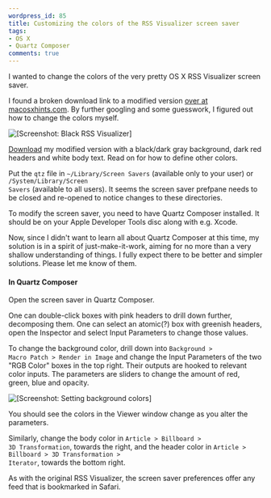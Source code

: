 ```yaml
---
wordpress_id: 85
title: Customizing the colors of the RSS Visualizer screen saver
tags:
- OS X
- Quartz Composer
comments: true
---
```

I wanted to change the colors of the very pretty OS X RSS Visualizer screen saver.

I found a broken download link to a modified version <a href="http://www.macosxhints.com/article.php?story=20050425173919124">over at macosxhints.com</a>. By further googling and some guesswork, I figured out how to change the colors myself.

<p class="center"><img src="/uploads/black-rss-visualizer.jpg" alt="[Screenshot: Black RSS Visualizer]" class="bordered" /></p>

<a href="/uploads/Black%20RSS%20Visualizer.qtz">Download</a> my modified version with a black/dark gray background, dark red headers and white body text. Read on for how to define other colors.

Put the <code>qtz</code> file in <code>~/Library/Screen Savers</code> (available only to your user) or <code>/System/Library/Screen Savers</code> (available to all users). It seems the screen saver prefpane needs to be closed and re-opened to notice changes to these directories.

<!--more-->

To modify the screen saver, you need to have Quartz Composer installed. It should be on your Apple Developer Tools disc along with e.g. Xcode.

Now, since I didn't want to learn all about Quartz Composer at this time, my solution is in a spirit of just-make-it-work, aiming for no more than a very shallow understanding of things. I fully expect there to be better and simpler solutions. Please let me know of them.

<h4>In Quartz Composer</h4>

Open the screen saver in Quartz Composer.

One can double-click boxes with pink headers to drill down further, decomposing them. One can select an atomic(?) box with greenish headers, open the Inspector and select Input Parameters to change those values.

To change the background color, drill down into <code>Background &gt; Macro Patch &gt; Render in Image</code> and change the Input Parameters of the two "RGB Color" boxes in the top right. Their outputs are hooked to relevant color inputs. The parameters are sliders to change the amount of red, green, blue and opacity.

<p class="center"><img src="/uploads/black-rss-bgcolors.png" alt="[Screenshot: Setting background colors]" class="bordered" /></p>

You should see the colors in the Viewer window change as you alter the parameters.

Similarly, change the body color in <code>Article &gt; Billboard &gt; 3D Transformation</code>, towards the right, and the header color in <code>Article &gt; Billboard &gt; 3D Transformation &gt; Iterator</code>, towards the bottom right.

As with the original RSS Visualizer, the screen saver preferences offer any feed that is bookmarked in Safari.
